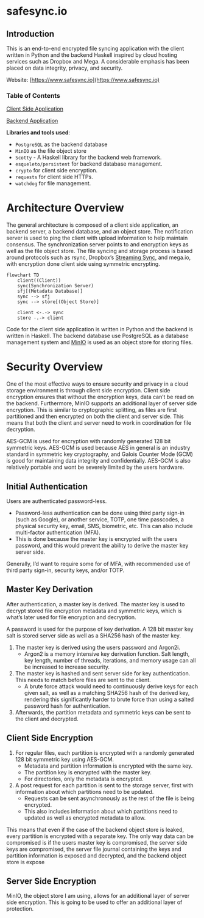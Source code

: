 # safesync.io
## Introduction

This is an end-to-end encrypted file syncing application
with the client written in Python and the backend Haskell inspired by cloud hosting services such as Dropbox and Mega. A considerable emphasis has been placed on data integrity, privacy, and security.

Website: [https://www.safesync.io](https://www.safesync.io)


### Table of Contents

[Client Side Application](client/README.md)

[Backend Application](backend/README.md)

**Libraries and tools used**:

- `PostgreSQL` as the backend database
- `MinIO` as the file object store
- `Scotty` - A Haskell library for the backend web framework.
- `esqueleto/persistent` for backend database management.
- `crypto` for client side encryption.
- `requests` for client side HTTPs.
- `watchdog` for file management.

# Architecture Overview

The general architecture is composed of a client side application, an backend server, a backend database, and an object store. The notification server is used to ping the client with upload information to help maintain consensus. The synchronization server points to and encryption keys as well as the file object store. The file syncing and storage process is based around protocols such as rsync, Dropbox’s [Streaming Sync](https://dropbox.tech/infrastructure/streaming-file-synchronization),  and mega.io, with encryption done client side using symmetric encrypting.

```mermaid
flowchart TD
	client((Client))
	sync(Synchronization Server)
	sfj[(Metadata Database)]
	sync --> sfj
	sync --> store[(Object Store)]
	
	client <-.-> sync
	store -.-> client
```

Code for the client side application is written in Python and the backend is written in Haskell. The backend database use PostgreSQL as a database management system and [MinIO](https://min.io/) is used as an object store for storing files.

# Security Overview

One of the most effective ways to ensure security and privacy in a cloud storage environment is through client side encryption. Client side encryption ensures that without the encryption keys, data can’t be read on the backend. Furthermore, MinIO supports an additional layer of server side encryption. This is similar to cryptographic splitting, as files are first partitioned and then encrypted on both the client and server side. This means that both the client and server need to work in coordination for file decryption.

AES-GCM is used for encryption with randomly generated 128 bit symmetric keys. AES-GCM is used because AES in general is an industry standard in symmetric key cryptography, and Galois Counter Mode (GCM) is good for maintaining data integrity and confidentially. AES-GCM is also relatively portable and wont be severely limited by the users hardware.

## Initial Authentication

Users are authenticated password-less.

- Password-less authentication can be done using  third party sign-in (such as Google), or another service, TOTP, one time passcodes, a physical security key, email, SMS, biometric, etc. This can also include multi-factor authentication (MFA).
- This is done because the master key is encrypted with the users password, and this would prevent the ability to derive the master key server side.

Generally, I’d want to require some for of MFA, with recommended use of third party sign-in, security keys, and/or TOTP.

## **Master Key Derivation**

After authentication, a master key is derived. The master key is used to decrypt stored file encryption metadata and symmetric keys, which is what’s later used for file encryption and decryption.

A password is used for the purpose of key derivation. A 128 bit master key salt is stored server side as well as a SHA256 hash of the master key.

1. The master key is derived using the users password and Argon2i.
    - Argon2 is a memory intensive key derivation function. Salt length, key length, number of threads, iterations, and memory usage can all be increased to increase security.
2. The master key is hashed and sent server side for key authentication. This needs to match before files are sent to the client.
    - A brute force attack would need to continuously derive keys for each given salt, as well as a matching SHA256 hash of the derived key, rendering this significantly harder to brute force than using a salted password hash for authentication.
3. Afterwards, the partition metadata and symmetric keys can be sent to the client and decrypted.

## Client Side Encryption

1. For regular files, each partition is encrypted with a randomly generated 128 bit symmetric key using AES-GCM.
    - Metadata and partition information is encrypted with the same key.
    - The partition key is encrypted with the master key.
    - For directories, only the metadata is encrypted.
2. A post request for each partition is sent to the storage server, first with information about which partitions need to be updated.
    - Requests can be sent asynchronously as the rest of the file is being encrypted.
    - This also includes information about which partitions need to updated as well as encrypted metadata to allow.

This means that even if the case of the backend object store is leaked, every partition is encrypted with a separate key. The only way data can be compromised is if the users master key is compromised, the server side keys are compromised, the server file journal containing the keys and partition information is exposed and decrypted, and the backend object store is expose

## Server Side Encryption

MinIO, the object store I am using, allows for an additional layer of server side encryption. This is going to be used to offer an additional layer of protection.
